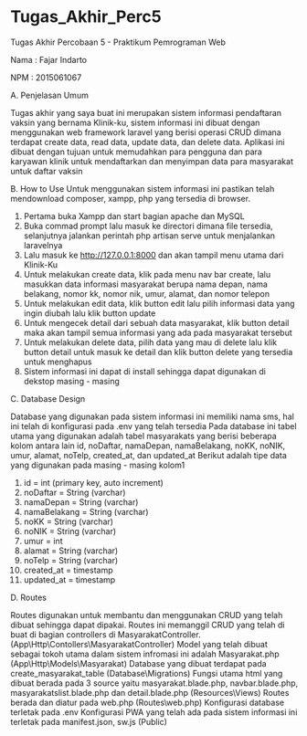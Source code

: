 # Tugas_Akhir_Perc5
Tugas Akhir Percobaan 5 - Praktikum Pemrograman Web

Nama : Fajar Indarto

NPM  : 2015061067

A. Penjelasan Umum

Tugas akhir yang saya buat ini merupakan sistem informasi pendaftaran vaksin yang bernama Klinik-ku, sistem informasi ini dibuat dengan menggunakan web framework laravel yang berisi operasi CRUD dimana terdapat create data, read data, update data, dan delete data. Aplikasi ini dibuat dengan tujuan untuk memudahkan para pengguna dan para karyawan klinik untuk mendaftarkan dan menyimpan data para masyarakat untuk daftar vaksin

B. How to Use 
Untuk menggunakan sistem informasi ini pastikan telah mendownload composer, xampp, php yang tersedia di browser.
1. Pertama buka Xampp dan start bagian apache dan MySQL
2. Buka commad prompt lalu masuk ke directori dimana file tersedia, selanjutnya jalankan perintah php artisan serve untuk menjalankan laravelnya
3. Lalu masuk ke http://127.0.0.1:8000 dan akan tampil menu utama dari Klinik-Ku
4. Untuk melakukan create data, klik pada menu nav bar create, lalu masukkan data informasi masyarakat berupa nama depan, nama belakang, nomor kk, nomor nik, umur, alamat, dan nomor telepon
5. Untuk melakukan edit data, klik button edit lalu pilih informasi data yang ingin diubah lalu klik button update 
6. Untuk mengecek detail dari sebuah data masyarakat, klik button detail maka akan tampil semua informasi yang ada pada masyarakat tersebut
6. Untuk melakukan delete data, pilih data yang mau di delete lalu klik button detail untuk masuk ke detail dan klik button delete yang tersedia untuk menghapus
7. Sistem informasi ini dapat di install sehingga dapat digunakan di dekstop masing - masing

C. Database Design

Database yang digunakan pada sistem informasi ini memiliki nama sms, hal ini telah di konfigurasi pada .env yang telah tersedia 
Pada database ini tabel utama yang digunakan adalah tabel masyarakats yang berisi beberapa kolom antara lain id, noDaftar, namaDepan, namaBelakang, noKK, noNIK, umur, alamat, noTelp, created_at, dan updated_at
Berikut adalah tipe data yang digunakan pada masing - masing kolom1
1. id = int (primary key, auto increment)
2. noDaftar = String (varchar)
3. namaDepan = String (varchar)
4. namaBelakang = String (varchar)
5. noKK = String (varchar)
6. noNIK = String (varchar)
7. umur = int 
8. alamat = String (varchar)
9. noTelp = String (varchar)
10. created_at = timestamp
11. updated_at = timestamp

D. Routes

Routes digunakan untuk membantu dan menggunakan CRUD yang telah dibuat sehingga dapat dipakai. 
Routes ini memanggil CRUD yang telah di buat di bagian controllers di MasyarakatController. (App\Http\Contollers\MasyarakatController)
Model yang telah dibuat sebagai tokoh utama dalam sistem infromasi ini adalah Masyarakat.php (App\Http\Models\Masyarakat)
Database yang dibuat terdapat pada create_masyarakat_table (Database\Migrations)
Fungsi utama html yang dibuat berada pada 3 source yaitu masyarakat.blade.php, navbar.blade.php, masyarakatslist.blade.php dan detail.blade.php (Resources\Views)
Routes berada dan diatur pada web.php (Routes\web.php)
Konfigurasi database terletak pada .env
Konfigurasi PWA yang telah ada pada sistem informasi ini terletak pada manifest.json, sw.js (Public)
